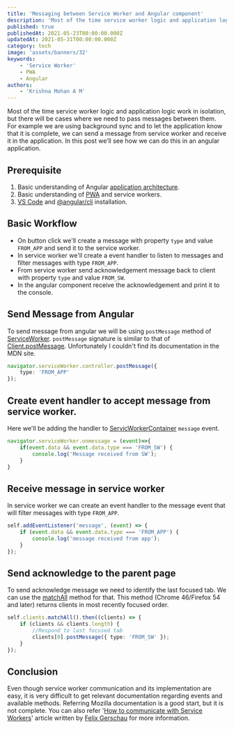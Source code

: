 ```yaml
---
title: 'Messaging between Service Worker and Angular component'
description: 'Most of the time service worker logic and application logic work in isolation, but there will be cases where we need to do pass messages between them. In this post we’ll see how we can do this in an angular application.'
published: true
publishedAt: 2021-05-23T00:00:00.000Z
updatedAt: 2021-05-31T00:00:00.000Z
category: tech
image: 'assets/banners/32'
keywords:
    - 'Service Worker'
    - PWA
    - Angular
authors:
    - 'Krishna Mohan A M'
---
```


Most of the time service worker logic and application logic work in isolation, but there will be cases where we need to pass messages between them. For example we are using background sync and to let the application know that it is complete, we can send a message from service worker and receive it in the application. In this post we’ll see how we can do this in an angular application.

## Prerequisite

1.	Basic understanding of Angular [application architecture](https://angular.io/guide/what-is-angular).
2.	Basic understanding of [PWA](https://angular.io/guide/service-worker-intro) and service workers.
3.	[VS Code](https://code.visualstudio.com/download) and [@angular/cli](https://angular.io/cli#installing-angular-cli) installation.

## Basic Workflow

- On button click we'll create a message with property `type` and value `FROM_APP` and send it to the service worker.
- In service worker we'll create a event handler to listen to messages and filter messages with type `FROM_APP`.
- From service worker send acknowledgement message back to client with property `type` and value `FROM_SW`.
- In the angular component receive the acknowledgement and print it to the console.

## Send Message from Angular

To send message from angular we will be using `postMessage` method of [ServiceWorker](https://developer.mozilla.org/en-US/docs/Web/API/ServiceWorkerGlobalScope/message_event). `postMessage` signature is similar to that of [Client.postMessage](https://developer.mozilla.org/en-US/docs/Web/API/Client/postMessage). Unfortunately I couldn't find its documentation in the MDN site.

```typescript
navigator.serviceWorker.controller.postMessage({
    type: 'FROM_APP'
});
```

## Create event handler to accept message from service worker.

Here we'll be adding the handler to [ServicWorkerContainer](https://developer.mozilla.org/en-US/docs/Web/API/ServiceWorkerContainer/message_event) `message` event.

```typescript
navigator.serviceWorker.onmessage = (event)=>{
    if(event.data && event.data.type === 'FROM_SW') {
        console.log('Message received from SW');
    }
}
```

## Receive message in service worker

In service worker we can create an event handler to the message event that will filter messages with type `FROM_APP`.

```typescript
self.addEventListener('message', (event) => {
    if (event.data && event.data.type === 'FROM_APP') {
        console.log('message received from app');                   
    }
});
```

## Send acknowledge to the parent page

To send acknowledge message we need to identify the last focused tab. We can use the [matchAll](https://developer.mozilla.org/en-US/docs/Web/API/Clients/matchAll) method for that. This method (Chrome 46/Firefox 54 and later) returns clients in most recently focused order.

```typescript
self.clients.matchAll().then((clients) => {
    if (clients && clients.length) {
        //Respond to last focused tab
        clients[0].postMessage({ type: 'FROM_SW' });
    }
});
```

## Conclusion

Even though service worker communication and its implementation are easy, it is very difficult to get relevant documentation regarding events and available methods. Referring Mozilla documentation is a good start, but it is not complete.  You can also refer '[How to communicate with Service Workers](https://felixgerschau.com/how-to-communicate-with-service-workers/)' article written by [Felix Gerschau](https://twitter.com/4xfelix) for more information.